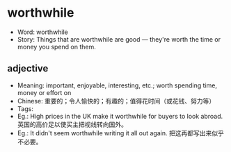 # worthwhile

- Word: worthwhile
- Story: Things that are worthwhile are good — they're worth the time or money you spend on them.

## adjective

- Meaning: important, enjoyable, interesting, etc.; worth spending time, money or effort on
- Chinese: 重要的；令人愉快的；有趣的；值得花时间（或花钱、努力等）
- Tags: 
- Eg.: High prices in the UK make it worthwhile for buyers to look abroad. 英国的高价足以使买主把视线转向国外。
- Eg.: It didn't seem worthwhile writing it all out again. 把这再都写出来似乎不必要。

